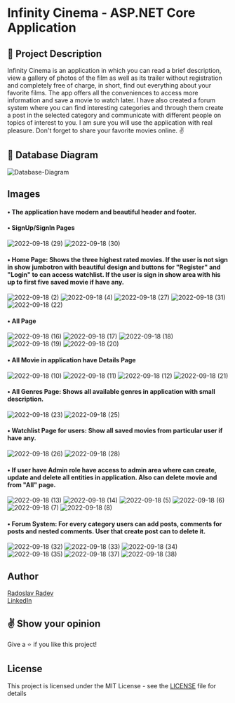 # Infinity Cinema - ASP.NET Core Application


## :pencil: Project Description
Infinity Cinema is an application in which you can read a brief description, view a gallery of photos of the film as well as its trailer without registration and completely free of charge, in short, find out everything about your favorite films. The app offers all the conveniences to access more information and save a movie to watch later. I have also created a forum system where you can find interesting categories and through them create a post in the selected category and communicate with different people on topics of interest to you. I am sure you will use the application with real pleasure. Don't forget to share your favorite movies online. ✌


## :floppy_disk: Database Diagram
![Database-Diagram](https://user-images.githubusercontent.com/88380154/190187457-03a25dea-99b2-4c92-aa24-ef76fa52c0e8.png)


## Images
#### • The application have modern and beautiful header and footer.
#### • SignUp/SignIn Pages
![2022-09-18 (29)](https://user-images.githubusercontent.com/88380154/190923172-b9b5002c-cbd3-43cf-96c5-e8adbc8f5601.png)
![2022-09-18 (30)](https://user-images.githubusercontent.com/88380154/190923174-34f51b27-fa16-4fe0-a1f5-769ec9fc49f6.png)

#### • Home Page: Shows the three highest rated movies. If the user is not sign in show jumbotron with beautiful design and buttons for "Register" and "Login" to can access watchlist. If the user is sign in show area with his up to first five saved movie if have any.
![2022-09-18 (2)](https://user-images.githubusercontent.com/88380154/190923103-8757266c-72b8-4331-91eb-fec9d614d2eb.png)
![2022-09-18 (4)](https://user-images.githubusercontent.com/88380154/190923105-087bd394-d96d-4339-bb39-b2442ffb6d31.png)
![2022-09-18 (27)](https://user-images.githubusercontent.com/88380154/190923167-41ca38ca-17f5-481b-baef-1dccd35c5618.png)
![2022-09-18 (31)](https://user-images.githubusercontent.com/88380154/190924238-228a84ad-aaeb-41b0-925f-f4d2c698fe46.png)
![2022-09-18 (22)](https://user-images.githubusercontent.com/88380154/190923157-a630e8c2-3b19-4944-80a1-2dc7c8ab0f75.png)

#### • All Page
![2022-09-18 (16)](https://user-images.githubusercontent.com/88380154/190923143-106efea7-8a22-451f-8ca9-70e37af56bf5.png)
![2022-09-18 (17)](https://user-images.githubusercontent.com/88380154/190923144-fe740546-806f-4b6f-b425-2ac8e518faa7.png)
![2022-09-18 (18)](https://user-images.githubusercontent.com/88380154/190923150-7696bd5d-6c8b-4aae-bd35-538fe5f78ba3.png)
![2022-09-18 (19)](https://user-images.githubusercontent.com/88380154/190923153-ce9acd95-5d92-43ba-9b12-3a7f645174d9.png)
![2022-09-18 (20)](https://user-images.githubusercontent.com/88380154/190923154-a6fa4216-928c-4ded-974d-9df8b484ac05.png)

#### • All Movie in application have Details Page
![2022-09-18 (10)](https://user-images.githubusercontent.com/88380154/190923122-f07261f9-f914-42c6-aa9b-e9c29082963f.png)
![2022-09-18 (11)](https://user-images.githubusercontent.com/88380154/190923124-667250db-989f-4b83-a66c-c3ab8351524a.png)
![2022-09-18 (12)](https://user-images.githubusercontent.com/88380154/190923134-886ad67b-f583-4e04-b944-05e9b9beb74f.png)
![2022-09-18 (21)](https://user-images.githubusercontent.com/88380154/190923156-8153b4f4-596d-4bcd-baff-20e10f34f85b.png)

#### • All Genres Page: Shows all available genres in application with small description.
![2022-09-18 (23)](https://user-images.githubusercontent.com/88380154/190923161-b0427632-3054-4e80-8bd5-2df4600f2793.png)
![2022-09-18 (25)](https://user-images.githubusercontent.com/88380154/190923163-b3d42bb3-0de9-45e9-966e-9fe118e58404.png)

#### • Watchlist Page for users: Show all saved movies from particular user if have any.
![2022-09-18 (26)](https://user-images.githubusercontent.com/88380154/190923166-afc65fa1-b406-48e5-a7c6-c8be0fdafa49.png)
![2022-09-18 (28)](https://user-images.githubusercontent.com/88380154/190923168-388b4a5c-ee47-4f05-8247-d610cae3b5b2.png)

#### • If user have Admin role have access to admin area where can create, update and delete all entities in application. Also can delete movie and from "All" page.
![2022-09-18 (13)](https://user-images.githubusercontent.com/88380154/190923137-6489c6f9-cad3-48a8-b4db-ee2c00429ddf.png)
![2022-09-18 (14)](https://user-images.githubusercontent.com/88380154/190923138-91756c88-43a5-4e27-8bf4-f978bb40ac48.png)
![2022-09-18 (5)](https://user-images.githubusercontent.com/88380154/190923107-ac094cf8-3577-4e8c-ae45-aa4cc842237e.png)
![2022-09-18 (6)](https://user-images.githubusercontent.com/88380154/190923110-a8a81433-a8f0-48b6-9ddf-8c22f573edc7.png)
![2022-09-18 (7)](https://user-images.githubusercontent.com/88380154/190923113-41f3ef23-f1aa-4641-ad66-b657a8d99b84.png)
![2022-09-18 (8)](https://user-images.githubusercontent.com/88380154/190923118-3063ad5c-2d83-4359-a2e6-91687eb77c99.png)

#### • Forum System: For every category users can add posts, comments for posts and nested comments. User that create post can to delete it.
![2022-09-18 (32)](https://user-images.githubusercontent.com/88380154/190926211-58a99c73-3100-433f-8f17-0d54078fd904.png)
![2022-09-18 (33)](https://user-images.githubusercontent.com/88380154/190926219-e2eed8de-f4c1-4a4c-a846-56ee96a8ed50.png)
![2022-09-18 (34)](https://user-images.githubusercontent.com/88380154/190926371-17311d18-51e0-4220-9635-81083a3a502f.png)
![2022-09-18 (35)](https://user-images.githubusercontent.com/88380154/190926373-f3db309c-95ce-41a2-824c-697442f9ce24.png)
![2022-09-18 (37)](https://user-images.githubusercontent.com/88380154/190926565-9d5e5809-d470-42b9-b3d0-87baf760edf5.png)
![2022-09-18 (38)](https://user-images.githubusercontent.com/88380154/190926597-29d57620-d498-4c73-b31d-aceb3bbc01c1.png)


## Author
[Radoslav Radev](https://github.com/calisthenicsGuy)
<br />
[LinkedIn](https://www.linkedin.com/in/radoslav-radev-908a96235/)


## :v: Show your opinion
Give a :star: if you like this project!


## License
This project is licensed under the MIT License - see the [LICENSE](LICENSE) file for details
